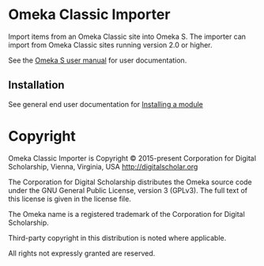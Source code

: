 # Omeka Classic Importer

Import items from an Omeka Classic site into Omeka S. The importer can import from Omeka Classic sites running version 2.0 or higher.

See the [Omeka S user manual](http://omeka.org/s/docs/user-manual/modules/omekaCimporter/) for user documentation.

## Installation

See general end user documentation for [Installing a module](http://omeka.org/s/docs/user-manual/modules/#installing-modules)

# Copyright
Omeka Classic Importer is Copyright © 2015-present Corporation for Digital Scholarship, Vienna, Virginia, USA http://digitalscholar.org

The Corporation for Digital Scholarship distributes the Omeka source code
under the GNU General Public License, version 3 (GPLv3). The full text
of this license is given in the license file.

The Omeka name is a registered trademark of the Corporation for Digital Scholarship.

Third-party copyright in this distribution is noted where applicable.

All rights not expressly granted are reserved.

